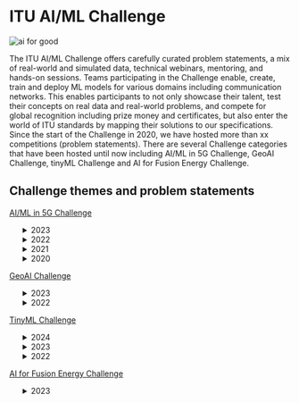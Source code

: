 # ITU AI/ML Challenge
![ai for good](https://github.com/Carolynshexiu/AI-ML-in-5G-Challenge.github.io/assets/162329150/19005290-7d84-45cc-b252-d1bab804dd62)


The ITU AI/ML Challenge offers carefully curated problem statements, a mix of real-world and simulated data, technical webinars, mentoring, and hands-on sessions. Teams participating in the Challenge enable, create, train and deploy ML models for various domains including communication networks. This enables participants to not only showcase their talent, test their concepts on real data and real-world problems, and compete for global recognition including prize money and certificates, but also enter the world of ITU standards by mapping their solutions to our specifications.
Since the start of the Challenge in 2020, we have hosted more than xx competitions (problem statements). There are several Challenge categories that have been hosted until now including AI/ML in 5G Challenge, GeoAI Challenge, tinyML Challenge and AI for Fusion Energy Challenge.

<h2>Challenge themes and problem statements</h2>
<p><a href="https://aiforgood.itu.int/about-ai-for-good/aiml-in-5g-challenge/">AI/ML in 5G Challenge</a></p>
<ul>   
<details>
  <summary>2023</summary>
  <ul>
<li><p><a href="https://challenge.aiforgood.itu.int/match/matchitem/83">62.AI/ML for 5G-Energy Consumption Modelling</a></p>---<strong>curated by Huawei</strong></li>
<li><p><a href="https://challenge.aiforgood.itu.int/match/matchitem/63">61. Depth Map Estimation in 6G mmWave systems</a></p>---<strong>curated by NIST</strong></li>
<li><p><a href="https://zindi.africa/competitions/fault-impact-analysis-towards-service-oriented-network-operation-maintenance/data">60. Fault Impact Analysis: Towards Service-Oriented Network Operation & Maintenance</a></p>---<strong>curated by Huawei</strong></li>
<li><p><a href="https://bnn.upc.edu/challenge/gnnet2023/">59. Graph Neural Networking Challenge 2023 - Creating a Network Digital Twin with Real Network Data</a></p>  ---<strong>curated by BNN-UPC</strong></li>
<li><p><a href="https://challenge.aiforgood.itu.int/match/matchitem/81">58. Intrusion and Vulnerability Detection in Software-Defined Networks (SDN)</a></p>  ---<strong>curated by ULAK Comm.</strong></li>
<li><p><a href="https://challenge.aiforgood.itu.int/match/matchitem/80">57. Multi-environment automotive QoS prediction</a></p>  ---<strong>curated by Fraunhofer HHI</strong></li>
<li><p><a href="https://zindi.africa/competitions/network-traffic-scenario-prediction-challenge">56. Network Traffic Scenario Prediction Challenge</a></p>  ---<strong>curated by ZTE</strong></li>
<li><p><a href="https://zindi.africa/competitions/qos-prediction-challenge">55. QoS Prediction Challenge</a></p>  ---<strong>curated by Fraunhofer HHI</strong></li>
<li><p><a href="https://zindi.africa/competitions/title-extraction-in-lecture-slides-challenge">53. Title Extraction in Lecture Slides Challenge</a></p>  ---<strong>curated by ITU</strong></li>
<li><p><a href="https://challenge.aiforgood.itu.int/match/matchitem/84">53. Network failure classification model using network digital twin</a></p>  ---<strong>curated by KDDI</strong></li>
<li><p><a href="https://challenge.aiforgood.itu.int/match/matchitem/90">52. Multi Modal V2V Beam Prediction Challenge 2023</a></p>  ---<strong>curated by Wireless Intelligence Lab - Arizona State University</strong></li>
<li><p><a href="https://challenge.aiforgood.itu.int/match/matchitem/89">51. 3D Location Estimation Using RSSI of Wireless LAN</a></p>  ---<strong>curated by RISING - JAPAN</strong></li>
<li><p><a href="https://www.itu.int/en/ITU-T/Workshops-and-Seminars/2023/1024/Documents/Session%202/Vishnu%20Ram.pdf">50. Build-a-thon 2023</a></p>  ---<strong>curated by ITU Focus Group on Autonomous Networks (FG-AN)</strong></li>
  </ul>
</details>
<details>
  <summary>2022</summary>
  <ul>
<li><p><a href="https://challenge.aiforgood.itu.int/match/matchitem/68">49. BYOC: Build your own Closed loop</a></p> ---<strong>curated by ITU Focus Group Autonomous Networks (FG-AN)</strong></li>
<li><p><a href="https://challenge.aiforgood.itu.int/match/matchitem/73">48. Classification of Home Network Users to Improve User Experience</a></p> ---<strong>curated by ZTE</strong></li>
<li><p><a href="https://challenge.aiforgood.itu.int/match/matchitem/63">47. Depth Map Estimation in 6G mmWave systems</a></p> ---<strong>curated by NIST</strong></li>
<li><p><a href="https://challenge.aiforgood.itu.int/match/matchitem/60">46. Federated Traffic Prediction for 5G and Beyond</a></p> ---<strong>curated by CTTC (Centre Tecnològic de Telecomunicacions de Catalunya)</strong></li>
<li><p><a href="https://challenge.aiforgood.itu.int/match/matchitem/69">45. Graph Neural Networking Challenge 2022: Improving Network Digital Twins through Data-centric AI</a></p> ---<strong>curated by BNN-UPC</strong></li>
<li><p><a href="https://challenge.aiforgood.itu.int/match/matchitem/62">44. I/Q-based Beam Classification with the DeepBeam Dataset</a></p> ---<strong>curated by Northeastern University</strong></li>
<li><p><a href="https://challenge.aiforgood.itu.int/match/matchitem/65">43. Location Estimation Using RSSI of Wireless LAN in NLoS Environment</a></p> ---<strong>curated by RISING</strong></li>
<li><p><a href="https://challenge.aiforgood.itu.int/match/matchitem/66">42. Machine Learning for Throughput Prediction in Coordinated IEEE 802.11be Wi-Fi networks</a></p> ---<strong>curated by UPF</strong></li>
<li><p><a href="https://challenge.aiforgood.itu.int/match/matchitem/72">41. Multi Modal Beam Prediction Challenge 2022: Towards Generalization</a></p> ---<strong>curated by Arizona State University</strong></li>
<li><p><a href="https://challenge.aiforgood.itu.int/match/matchitem/64">40. Network failure prediction on CNFs 5GC with Linux eBPF</a></p> ---<strong>curated by KDDI</strong></li>
<li><p><a href="https://zindi.africa/competitions/next-gen-wifi-throughput-prediction-challenge">39. Next-Gen WiFi Throughput Prediction Challenge</a></p> ---<strong>curated by ITU, UPF</strong></li>
<li><p><a href="https://challenge.aiforgood.itu.int/match/matchitem/70">38. Non-linear Power Amplifier Behavioral Modeling to achieve higher energy efficiency in 5G RAN</a></p> ---<strong>curated by ZTE</strong></li>
<li><p><a href="https://challenge.aiforgood.itu.int/match/matchitem/74">37. "Slidin' videos": Slide Transition Detection and Title Extraction in Lecture Videos</a></p> ---<strong>curated by ITU</strong></li>
<li><p><a href="https://challenge.aiforgood.itu.int/match/matchitem/67">36. Synthetic Observability Data Generation using GANs</a></p> ---<strong>curated by LF Networking</strong></li>    
  </ul>
</details>
<details>
  <summary>2021</summary>
  <ul>
<li><p><a href="https://challenge.aiforgood.itu.int/match/matchitem/43">35. Combinatorial Optimization Challenge: Delivery route optimization</a></p> ---<strong>curated by ZTE</strong></li>
<li><p><a href="https://challenge.aiforgood.itu.int/match/matchitem/37">34. Federated Learning for Spatial Reuse in a multi-BSS (Basic Service Set) scenario</a></p> ---<strong>curated by UPF</strong></li>
<li><p><a href="https://challenge.aiforgood.itu.int/match/matchitem/42">33. Forecasting Model for Service Allocation Network Using Traffic Recognition</a></p> ---<strong>curated by SPbSUT</strong></li>
<li><p><a href="https://challenge.aiforgood.itu.int/match/matchitem/31">32. Graph Neural Networking Challenge 2021: Creating a Scalable Network Digital Twin</a></p> ---<strong>curated by BNN-UPC</strong></li>
<li><p><a href="https://challenge.aiforgood.itu.int/match/matchitem/34">31. Lightning-Fast Modulation Classification with Hardware-Efficient Neural Networks</a></p>---<strong>curated by Xilinx</strong></li>
<li><p><a href="https://challenge.aiforgood.itu.int/match/matchitem/58">30. Location estimation using RSSI of wireless LAN</a></p> ---<strong>curated by RISING</strong></li>
<li><p><a href="https://challenge.aiforgood.itu.int/match/matchitem/40">29. ML5G-PHY-Localization: Multidevice localization with mmWave signals in a factory environment</a></p> ---<strong>curated by NC State University</strong></li>
<li><p><a href="https://challenge.aiforgood.itu.int/match/matchitem/39">28. ML5G-PHY-Reinforcement learning: scheduling and resource allocation</a></p> ---<strong>curated by UFPA</strong></li>
<li><p><a href="https://challenge.aiforgood.itu.int/match/matchitem/33">27. Network anomaly detection based on logs</a></p> ---<strong>curated by China Unicom</strong></li>
<li><p><a href="https://challenge.aiforgood.itu.int/match/matchitem/57">26. Network failure detection and root cause analysis in 5GC by NFV-based test environment</a></p> ---<strong>curated by KDDI</strong></li>
<li><p><a href="https://challenge.aiforgood.itu.int/match/matchitem/45">25. Build-a-thon(PoC) Network resource allocation for emergency management based on closed loop analysis</a></p> ---<strong>curated by ITU Focus Group on Autonomous Networks (FG-AN)</strong></li>
<li><p><a href="https://challenge.aiforgood.itu.int/match/matchitem/35">24. Radio Link Failure Prediction</a></p> ---<strong>curated by Turkcell</strong></li>
<li><p><a href="https://challenge.aiforgood.itu.int/match/matchitem/41">23. RF-Sensor Based Human Activity Recognition</a></p> ---<strong>curated by The University of Alabama</strong></li>
<li><p><a href="https://challenge.aiforgood.itu.int/match/matchitem/38">22. WALDO (Wireless Artificial intelligence Location DetectiOn): sensing using mmWave communications and ML.</a></p> ---<strong>curated by NIST</strong></li>  
  </ul>
</details>
<details>
  <summary>2020</summary>  
  <ul>
<li><p><a href="https://sites.google.com/view/iitd5g/challenge-problems/5g-ai-smart-transportation">21. 5G+AI (Smart Transportation)</a></p> ---<strong>curated by JNU,IIT/Delhi</strong></li>
<li>20. 5G+AI+AR (Zhejiang Division)---<strong> curated by China Unicom</strong></li>
<li>19. Analysis on route information failure in IP core networks by NFV-based test environment ---<strong>curated by KDDI</strong> </li>
<li>18. Compression of Deep Learning models---<strong>curated by ZTE</strong></li>
<li><p><a href="https://www.lyit.ie/LYIT-ITU-T-AI-Challenge">17.Demonstration of MLFO capabilities via reference implementations</a></p> ---<strong>curated by Letterkenny Institute of Technology, Co. Donegal</strong></li>
<li><p><a href="https://wiki.lfaidata.foundation/display/ADLIK/2020+DNN+Inference+Optimization+Challenge">16. DNN Inference Optimization Challenges</a></p> ---<strong>curated by ADLIK, ZTE</strong></li>
<li>15. Energy-Saving Prediction of Base Station Cells in Mobile Communication Network---<strong>curated by China Unicom</strong></li>
<li>14. Fault Localization of Loop Network Devices based on MEC Platform ---<strong>curated by China Unicom</strong></li>
<li><p><a href="https://www.upf.edu/web/wnrg/2020-edition">13. Improving the capacity of IEEE 802.11 WLANs through machine learning</a></p> ---<strong>curated by UPF</strong></li>
<li>12. ML5G-PHY -Beam-Selection: Machine Learning Applied to the Physical Layer of Millimeter-Wave MIMO Sytems---<strong>curated by UFPA</strong></li>
<li>11. ML5G-PHY- Channel Estimation @NCSU: Machine Learning Applied to the Physical Layer of Millimeter-Wave MIMO Systems at North Carolina State University---<strong> curated by NC State University</strong></li>
<li><p><a href="https://sites.google.com/view/iitd5g/challenge-problems/privacy-preserving-aiml-in-5g-networks-for-healthcare-applications">10. Network State Estimation by Analyzing Raw Video Data</a></p> ---<strong> curated by NEC</strong></li>
<li>9. Network topology optimization</a></p> ---<strong> curated by China Mobile</strong></li>
<li>8. Out of Service(OOS) Alarm Prediction of 4/5G Network Base Station</a></p> ---<strong> curated by China Mobile</strong></li>
<li><p><a href="https://sites.google.com/view/iitd5g/challenge-problems/privacy-preserving-aiml-in-5g-networks-for-healthcare-applications">7. Privacy Preserving AI/ML in 5G networks for healthcare applications</a></p> ---<strong> curated by C-DOT, IIT/Delhi</strong></li>
<li><p><a href="https://www.itu.int/en/ITU-T/AI/challenge/2020/Pages/Turkcell.aspx">6. Using Weather Info for Radio Link Failure Prediction Challenge</a></p> ---<strong> curated by Turkcell</strong></li>
<li><p><a href="https://sites.google.com/view/iitd5g/challenge-problems/shared-experience-using-5g-ai-3d-augmented-virtual-reality">5. Shared Experience Using 5G+AI (3D Augmented + Virtual Reality)</a></p> ---<strong> curated by Hike, IIT/Delhi</strong></li>
<li><p><a href="http://itu-ai-challenge.sut.ru/">4. Traffic recognition and long-term traffic forecasting based on AI algorithms and metadata for 5G/IMT-2020 and beyond</a></p> ---<strong> curated by SPbSUT</strong></li>
<li><p><a href="https://bnn.upc.edu/challenge/gnnet2020/">3. Graph Neural Networking Challenge</a></p> ---<strong> curated by BNN, UPC</strong></li>
<li><p><a href="https://sites.google.com/view/iitd5g/challenge-problems/improving-video-conferencing-and-collaboration">2. Improving experience and enhancing immersiveness of Video conferencing and collaboration</a></p> ---<strong> curated by Dview</strong></li>
<li><p><a href="https://sites.google.com/view/iitd5g/challenge-problems/5g-mlai-dynamic-spectrum-access">1. 5G+ML/AI (Dynamic Spectrum Access)</a></p> ---<strong> curated by IITD</strong></li>   
  </ul>
</details>
</ul>
<p><a href="https://aiforgood.itu.int/about-ai-for-good/geoai-challenge">GeoAI Challenge</a></p>
<ul>
<details> 
  <summary>2023</summary>
  <ul>
<li><p><a href="https://zindi.africa/competitions/geoai-challege-location-mention-recognition-from-social-media">9. GeoAI Challenge Location Mention Recognition from Social Media</a></p> --- <strong> curated by QCRI, QU, Qen Labs Inc.</strong></li>
<li><p><a href="https://zindi.africa/competitions/geoai-challenge-estimating-soil-parameters-from-hyperspectral-images">8. GeoAI Challenge Estimating Soil Parameters from Hyperspectral Images</a></p> ---<strong> curated by ESA (European Space Agency)</strong></li>
<li><p><a href="https://zindi.africa/competitions/geoai-challenge-for-air-pollution-susceptibility-mapping">7. GeoAI Challenge for Air Pollution Susceptibility Mapping</a></p> ---<strong> curated by   GEOlab at Polytechnic di Milano</strong></li>
<li><p><a href="https://zindi.africa/competitions/geo-ai-challenge-for-cropland-mapping-with-satellite-imagery">6. GeoAI Challenge for Cropland Mapping</a></p> ---<strong> curated by UNODC, FAO</strong></li>
<li><p><a href="https://zindi.africa/competitions/geo-ai-challenge-for-landslide-susceptibility-mapping">5. GeoAI Challenge for Landslide Susceptibility Mapping</a></p> ---<strong> curated by GEOlab at Polytechnic di Milano</strong></li>
  </ul>
</details>
<details>
  <summary>2022</summary> 
  <ul>
<li>4.IndabaX Tanzania: Location Mention Recognition from Social Media Crisis-related Text---<strong> curated by ITU and Qatar University</strong></li>
<li><p><a href="https://geoaichallenge.aiforgood.itu.int/match/matchitem/61">3. Cropland mapping with satellite imagery</a></p> ---<strong> curated by FAO</strong></li>
<li><p><a href="https://geoaichallenge.aiforgood.itu.int/match/matchitem/64">2. Location Mention Recognition from Social Media Crisis-related Text</a></p> ---<strong> curated by Qatar Computing Research Institute (QCRI, HBKU), and Qatar University (QU)</strong></li>
<li><p><a href="https://geoaichallenge.aiforgood.itu.int/match/matchitem/62">1. School mapping with big data</a></p> ---<strong> curated by UNICEF</strong></li>
  </ul>
</details>
</ul>
<p><a href="https://aiforgood.itu.int/about-ai-for-good/tinyml-challenge/">TinyML Challenge</a></p> 
<ul>
 <details>
  <summary>2024</summary>
 <ul>
<li><p><a href="https://challenge.aiforgood.itu.int/match/matchitem/91">5. Next-Gen tinyML Smart Weather Station Challenge</a></p> ---<strong> curated by CSEM</strong></li>
 </ul>
</details>
  <details>
  <summary>2023</summary>
  <ul>
<li><p><a href="https://challenge.aiforgood.itu.int/match/matchitem/85?_ga=2.109206273.581721846.1709562945-2133877621.1709562945">4. Next-Gen tinyML Smart Weather Station</a></p> ---<strong> curated by CSEM, tinyML Foundation</strong></li>
<li><p><a href="https://challenge.aiforgood.itu.int/match/matchitem/87">3. Scalable and High-Performance TinyML Solutions for Plant Disease Detection</a></p> ---<strong> curated by ITU</strong></li>
<li><p><a href="https://challenge.aiforgood.itu.int/match/matchitem/88">2. Scalable and High-Performance TinyML Solutions for Wildlife Monitoring</a></p> ---<strong> curated by ITU</strong></li>
  </ul>
</details>
<details>
  <summary>2022</summary>
  <ul>
    <li><p><a href="https://challenge.aiforgood.itu.int/match/matchitem/71">1. Smart Weather Station Challenge</a></p> ---<strong>curated by TinyML Foundation</strong></li>
  </ul>
</details>
</ul>
<p><a href="https://aiforgood.itu.int/about-ai-for-good/ai-for-fusion-energy-challenge/">AI for Fusion Energy Challenge</a></p>
<ul>
<details>
  <summary>2023</summary>
  <ul>
    <li><p><a href="https://zindi.africa/competitions/multi-machine-disruption-prediction-challenge">1. Multi-Machine Disruption Prediction Challenge for Fusion Energy</a></p> ---<strong>curated by ITU, IAEA, PSFC, HUAZHONG UNIVERSITY OF SCIENCE AND TECHNOLOGY</strong></li>
  </ul>
</details>
</ul>

